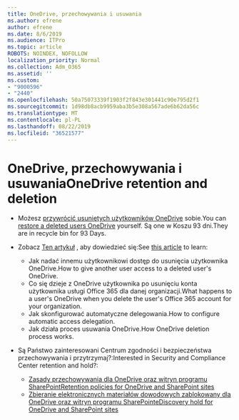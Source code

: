 ```yaml
---
title: OneDrive, przechowywania i usuwania
ms.author: efrene
author: efrene
ms.date: 8/6/2019
ms.audience: ITPro
ms.topic: article
ROBOTS: NOINDEX, NOFOLLOW
localization_priority: Normal
ms.collection: Adm_O365
ms.assetid: ''
ms.custom:
- "9000596"
- "2440"
ms.openlocfilehash: 50a75073339f1903f2f843e301441c90e795d2f1
ms.sourcegitcommit: 1d98db8acb9959aba3b5e308a567ade6b62da56c
ms.translationtype: MT
ms.contentlocale: pl-PL
ms.lasthandoff: 08/22/2019
ms.locfileid: "36521577"
---
```

# <a name="onedrive-retention-and-deletion"></a><span data-ttu-id="814d0-102">OneDrive, przechowywania i usuwania</span><span class="sxs-lookup"><span data-stu-id="814d0-102">OneDrive retention and deletion</span></span>

- <span data-ttu-id="814d0-103">Możesz [przywrócić usuniętych użytkowników OneDrive](https://docs.microsoft.com/onedrive/restore-deleted-onedrive) sobie.</span><span class="sxs-lookup"><span data-stu-id="814d0-103">You can [restore a deleted users OneDrive](https://docs.microsoft.com/onedrive/restore-deleted-onedrive) yourself.</span></span> <span data-ttu-id="814d0-104">Są one w Koszu 93 dni.</span><span class="sxs-lookup"><span data-stu-id="814d0-104">They are in recycle bin for 93 Days.</span></span> 

- <span data-ttu-id="814d0-105">Zobacz [Ten artykuł](https://docs.microsoft.com/onedrive/restore-deleted-onedrive) , aby dowiedzieć się:</span><span class="sxs-lookup"><span data-stu-id="814d0-105">See [this article](https://docs.microsoft.com/onedrive/restore-deleted-onedrive) to learn:</span></span>
    - <span data-ttu-id="814d0-106">Jak nadać innemu użytkownikowi dostęp do usunięcia użytkownika OneDrive.</span><span class="sxs-lookup"><span data-stu-id="814d0-106">How to give another user access to a deleted user's OneDrive.</span></span>
    - <span data-ttu-id="814d0-107">Co się dzieje z OneDrive użytkownika po usunięciu konta użytkownika usługi Office 365 dla danej organizacji.</span><span class="sxs-lookup"><span data-stu-id="814d0-107">What happens to a user's OneDrive when you delete the user's Office 365 account for your organization.</span></span>
    - <span data-ttu-id="814d0-108">Jak skonfigurować automatyczne delegowania.</span><span class="sxs-lookup"><span data-stu-id="814d0-108">How to configure automatic access delegation.</span></span>
    - <span data-ttu-id="814d0-109">Jak działa proces usuwania OneDrive.</span><span class="sxs-lookup"><span data-stu-id="814d0-109">How OneDrive deletion process works.</span></span>

- <span data-ttu-id="814d0-110">Są Państwo zainteresowani Centrum zgodności i bezpieczeństwa przechowywania i przytrzymaj?:</span><span class="sxs-lookup"><span data-stu-id="814d0-110">Interested in Security and Compliance Center retention and hold?:</span></span>
    - [<span data-ttu-id="814d0-111">Zasady przechowywania dla OneDrive oraz witryn programu SharePoint</span><span class="sxs-lookup"><span data-stu-id="814d0-111">Retention policies for OneDrive and SharePoint sites</span></span>](https://docs.microsoft.com/office365/securitycompliance/retention-policies?redirectSourcePath=%252farticle%252f5e377752-700d-4870-9b6d-12bfc12d2423#content-in-onedrive-accounts-and-sharepoint-sites)
    - [<span data-ttu-id="814d0-112">Zbieranie elektronicznych materiałów dowodowych zablokowany dla OneDrive oraz witryn programu SharePoint</span><span class="sxs-lookup"><span data-stu-id="814d0-112">eDiscovery hold for OneDrive and SharePoint sites</span></span>](https://docs.microsoft.com/office365/securitycompliance/ediscovery-cases#step-4-place-content-locations-on-hold)



